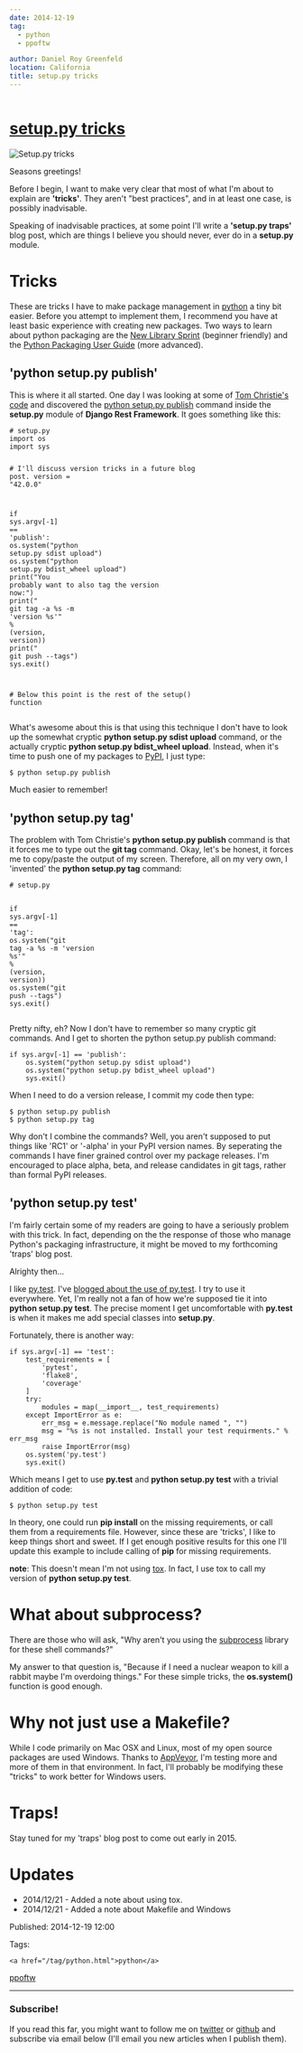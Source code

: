 ```yaml
---
date: 2014-12-19
tag: 
  - python
  - ppoftw

author: Daniel Roy Greenfeld
location: California
title: setup.py tricks
---
```

<div class="twelve wide column">

<h1 class="ui block header">
<div class="content">
<a href="/python-dot-py-tricks.html">setup.py tricks</a>
</div>
</h1>
<p><img alt="Setup.py tricks" src="https://pydanny.com/static/setup.png"/></p>
<p>Seasons greetings!</p>
<p>Before I begin, I want to make very clear that most of what I'm about
to explain are <strong>'tricks'</strong>. They aren't "best practices", and in
at least one case, is possibly inadvisable.</p>
<p>Speaking of inadvisable practices, at some point I'll write a
<strong>'setup.py traps'</strong> blog post, which are things I believe you should
never, ever do in a <strong>setup.py</strong> module.</p>
<h1 id="tricks">Tricks</h1>
<p>These are tricks I have to make package management in
<a href="http://python.org" target="_blank">python</a> a tiny bit easier. Before you attempt to
implement them, I recommend you have at least basic experience with
creating new packages. Two ways to learn about python packaging are the
<a href="http://audreyr.gitbooks.io/new-library-sprint/content/" target="_blank">New Library
Sprint</a>
(beginner friendly) and the <a href="https://python-packaging-user-guide.readthedocs.org" target="_blank">Python Packaging User
Guide</a> (more
advanced).</p>
<h2 id="python-setuppy-publish">'python setup.py publish'</h2>
<p>This is where it all started. One day I was looking at some of <a href="https://github.com/tomchristie" target="_blank">Tom
Christie's code</a> and discovered the
<a href="https://github.com/tomchristie/django-rest-framework/blob/971578ca345c3d3bae7fd93b87c41d43483b6f05/setup.py#L61-L67" target="_blank">python setup.py
publish</a>
command inside the <strong>setup.py</strong> module of <strong>Django Rest Framework</strong>. It
goes something like this:</p>
<div class="codehilite ui secondary segment"><pre><span></span><code><span class="c1"># setup.py</span>
<span class="kn">import</span> <span class="nn">os</span>
<span class="kn">import</span> <span class="nn">sys</span>

<span class="c1"># I'll discuss version tricks in a future blog post.</span>
<span class="n">version</span> <span class="o">=</span> <span class="s2">"42.0.0"</span>

<span class="k">if</span> <span class="n">sys</span><span class="o">.</span><span class="n">argv</span><span class="p">[</span><span class="o">-</span><span class="mi">1</span><span class="p">]</span> <span class="o">==</span> <span class="s1">'publish'</span><span class="p">:</span>
    <span class="n">os</span><span class="o">.</span><span class="n">system</span><span class="p">(</span><span class="s2">"python setup.py sdist upload"</span><span class="p">)</span>
    <span class="n">os</span><span class="o">.</span><span class="n">system</span><span class="p">(</span><span class="s2">"python setup.py bdist_wheel upload"</span><span class="p">)</span>
    <span class="k">print</span><span class="p">(</span><span class="s2">"You probably want to also tag the version now:"</span><span class="p">)</span>
    <span class="k">print</span><span class="p">(</span><span class="s2">"  git tag -a </span><span class="si">%s</span><span class="s2"> -m 'version </span><span class="si">%s</span><span class="s2">'"</span> <span class="o">%</span> <span class="p">(</span><span class="n">version</span><span class="p">,</span> <span class="n">version</span><span class="p">))</span>
    <span class="k">print</span><span class="p">(</span><span class="s2">"  git push --tags"</span><span class="p">)</span>
    <span class="n">sys</span><span class="o">.</span><span class="n">exit</span><span class="p">()</span>

<span class="c1"># Below this point is the rest of the setup() function</span>
</code></pre></div>
<p>What's awesome about this is that using this technique I don't have to
look up the somewhat cryptic <strong>python setup.py sdist upload</strong> command,
or the actually cryptic <strong>python setup.py bdist_wheel upload</strong>.
Instead, when it's time to push one of my packages to
<a href="https://pypi.python.org/pypi" target="_blank">PyPI</a>, I just type:</p>
<div class="codehilite ui secondary segment"><pre><span></span><code>$ python setup.py publish
</code></pre></div>
<p>Much easier to remember!</p>
<h2 id="python-setuppy-tag">'python setup.py tag'</h2>
<p>The problem with Tom Christie's <strong>python setup.py publish</strong> command is
that it forces me to type out the <strong>git tag</strong> command. Okay, let's be
honest, it forces me to copy/paste the output of my screen. Therefore,
all on my very own, I 'invented' the <strong>python setup.py tag</strong> command:</p>
<div class="codehilite ui secondary segment"><pre><span></span><code><span class="c1"># setup.py</span>

<span class="k">if</span> <span class="n">sys</span><span class="o">.</span><span class="n">argv</span><span class="p">[</span><span class="o">-</span><span class="mi">1</span><span class="p">]</span> <span class="o">==</span> <span class="s1">'tag'</span><span class="p">:</span>
    <span class="n">os</span><span class="o">.</span><span class="n">system</span><span class="p">(</span><span class="s2">"git tag -a </span><span class="si">%s</span><span class="s2"> -m 'version </span><span class="si">%s</span><span class="s2">'"</span> <span class="o">%</span> <span class="p">(</span><span class="n">version</span><span class="p">,</span> <span class="n">version</span><span class="p">))</span>
    <span class="n">os</span><span class="o">.</span><span class="n">system</span><span class="p">(</span><span class="s2">"git push --tags"</span><span class="p">)</span>
    <span class="n">sys</span><span class="o">.</span><span class="n">exit</span><span class="p">()</span>
</code></pre></div>
<p>Pretty nifty, eh? Now I don't have to remember so many cryptic git
commands. And I get to shorten the python setup.py publish command:</p>
<div class="codehilite ui secondary segment"><pre><span></span><code><span class="k">if</span> <span class="n">sys</span><span class="o">.</span><span class="n">argv</span><span class="p">[</span><span class="o">-</span><span class="mi">1</span><span class="p">]</span> <span class="o">==</span> <span class="s1">'publish'</span><span class="p">:</span>
    <span class="n">os</span><span class="o">.</span><span class="n">system</span><span class="p">(</span><span class="s2">"python setup.py sdist upload"</span><span class="p">)</span>
    <span class="n">os</span><span class="o">.</span><span class="n">system</span><span class="p">(</span><span class="s2">"python setup.py bdist_wheel upload"</span><span class="p">)</span>
    <span class="n">sys</span><span class="o">.</span><span class="n">exit</span><span class="p">()</span>
</code></pre></div>
<p>When I need to do a version release, I commit my code then type:</p>
<div class="codehilite ui secondary segment"><pre><span></span><code>$ python setup.py publish
$ python setup.py tag
</code></pre></div>
<p>Why don't I combine the commands? Well, you aren't supposed to put
things like 'RC1' or '-alpha' in your PyPI version names. By
seperating the commands I have finer grained control over my package
releases. I'm encouraged to place alpha, beta, and release candidates
in git tags, rather than formal PyPI releases.</p>
<h2 id="python-setuppy-test">'python setup.py test'</h2>
<p>I'm fairly certain some of my readers are going to have a seriously
problem with this trick. In fact, depending on the the response of those
who manage Python's packaging infrastructure, it might be moved to my
forthcoming 'traps' blog post.</p>
<p>Alrighty then...</p>
<p>I like <a href="http://pytest.org" target="_blank">py.test</a>. I've <a href="https://www.pydanny.com/pytest-no-boilerplate-testing.html" target="_blank">blogged about the use of
py.test</a>. I
try to use it everywhere. Yet, I'm really not a fan of how we're
supposed tie it into <strong>python setup.py test</strong>. The precise moment I get
uncomfortable with <strong>py.test</strong> is when it makes me add special classes
into <strong>setup.py</strong>.</p>
<p>Fortunately, there is another way:</p>
<div class="codehilite ui secondary segment"><pre><span></span><code><span class="k">if</span> <span class="n">sys</span><span class="o">.</span><span class="n">argv</span><span class="p">[</span><span class="o">-</span><span class="mi">1</span><span class="p">]</span> <span class="o">==</span> <span class="s1">'test'</span><span class="p">:</span>
    <span class="n">test_requirements</span> <span class="o">=</span> <span class="p">[</span>
        <span class="s1">'pytest'</span><span class="p">,</span>
        <span class="s1">'flake8'</span><span class="p">,</span>
        <span class="s1">'coverage'</span>
    <span class="p">]</span>
    <span class="k">try</span><span class="p">:</span>
        <span class="n">modules</span> <span class="o">=</span> <span class="nb">map</span><span class="p">(</span><span class="nb">__import__</span><span class="p">,</span> <span class="n">test_requirements</span><span class="p">)</span>
    <span class="k">except</span> <span class="ne">ImportError</span> <span class="k">as</span> <span class="n">e</span><span class="p">:</span>
        <span class="n">err_msg</span> <span class="o">=</span> <span class="n">e</span><span class="o">.</span><span class="n">message</span><span class="o">.</span><span class="n">replace</span><span class="p">(</span><span class="s2">"No module named "</span><span class="p">,</span> <span class="s2">""</span><span class="p">)</span>
        <span class="n">msg</span> <span class="o">=</span> <span class="s2">"</span><span class="si">%s</span><span class="s2"> is not installed. Install your test requirments."</span> <span class="o">%</span> <span class="n">err_msg</span>
        <span class="k">raise</span> <span class="ne">ImportError</span><span class="p">(</span><span class="n">msg</span><span class="p">)</span>
    <span class="n">os</span><span class="o">.</span><span class="n">system</span><span class="p">(</span><span class="s1">'py.test'</span><span class="p">)</span>
    <span class="n">sys</span><span class="o">.</span><span class="n">exit</span><span class="p">()</span>
</code></pre></div>
<p>Which means I get to use <strong>py.test</strong> and <strong>python setup.py test</strong> with a
trivial addition of code:</p>
<div class="codehilite ui secondary segment"><pre><span></span><code>$ python setup.py <span class="nb">test</span>
</code></pre></div>
<p>In theory, one could run <strong>pip install</strong> on the missing requirements, or
call them from a requirements file. However, since these are 'tricks',
I like to keep things short and sweet. If I get enough positive results
for this one I'll update this example to include calling of <strong>pip</strong> for
missing requirements.</p>
<p><strong>note</strong>: This doesn't mean I'm not using
<a href="https://pypi.python.org/pypi/tox" target="_blank">tox</a>. In fact, I use tox to call my
version of <strong>python setup.py test</strong>.</p>
<h1 id="what-about-subprocess">What about subprocess?</h1>
<p>There are those who will ask, "Why aren't you using the
<a href="https://docs.python.org/2/library/subprocess.html" target="_blank">subprocess</a> library
for these shell commands?"</p>
<p>My answer to that question is, "Because if I need a nuclear weapon to
kill a rabbit maybe I'm overdoing things." For these simple tricks,
the <strong>os.system()</strong> function is good enough.</p>
<h1 id="why-not-just-use-a-makefile">Why not just use a Makefile?</h1>
<p>While I code primarily on Mac OSX and Linux, most of my open source
packages are used Windows. Thanks to <a href="http://appveyor.com" target="_blank">AppVeyor</a>,
I'm testing more and more of them in that environment. In fact, I'll
probably be modifying these "tricks" to work better for Windows users.</p>
<h1 id="traps">Traps!</h1>
<p>Stay tuned for my 'traps' blog post to come out early in 2015.</p>
<h1 id="updates">Updates</h1>
<ul>
<li>2014/12/21 - Added a note about using tox.</li>
<li>2014/12/21 - Added a note about Makefile and Windows</li>
</ul>
<p>Published: 2014-12-19 12:00</p>
<p>Tags:
  
    <a href="/tag/python.html">python</a>
<a href="/tag/ppoftw.html">ppoftw</a>
</p>
<hr/>
<h3 class="ui header">Subscribe!</h3>
<p>If you read this far, you might want to follow me on <a href="https://twitter.com/pydanny">twitter</a> or <a href="https://github.com/pydanny">github</a> and subscribe via email below (I'll email you new articles when I publish them).</p>
<!-- Begin MailChimp Signup Form -->
</div>